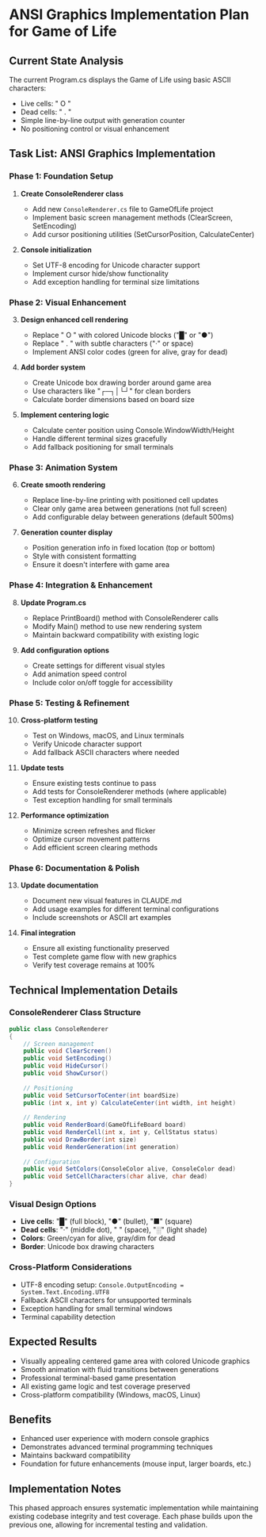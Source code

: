 # ANSI Graphics Implementation Plan for Game of Life

## Current State Analysis
The current Program.cs displays the Game of Life using basic ASCII characters:
- Live cells: " O " 
- Dead cells: " . "
- Simple line-by-line output with generation counter
- No positioning control or visual enhancement

## Task List: ANSI Graphics Implementation

### Phase 1: Foundation Setup
1. **Create ConsoleRenderer class**
   - Add new `ConsoleRenderer.cs` file to GameOfLife project
   - Implement basic screen management methods (ClearScreen, SetEncoding)
   - Add cursor positioning utilities (SetCursorPosition, CalculateCenter)

2. **Console initialization**
   - Set UTF-8 encoding for Unicode character support
   - Implement cursor hide/show functionality
   - Add exception handling for terminal size limitations

### Phase 2: Visual Enhancement
3. **Design enhanced cell rendering**
   - Replace " O " with colored Unicode blocks ("█" or "●")
   - Replace " . " with subtle characters ("·" or space)
   - Implement ANSI color codes (green for alive, gray for dead)

4. **Add border system**
   - Create Unicode box drawing border around game area
   - Use characters like "┌─┐│└┘" for clean borders
   - Calculate border dimensions based on board size

5. **Implement centering logic**
   - Calculate center position using Console.WindowWidth/Height
   - Handle different terminal sizes gracefully
   - Add fallback positioning for small terminals

### Phase 3: Animation System
6. **Create smooth rendering**
   - Replace line-by-line printing with positioned cell updates
   - Clear only game area between generations (not full screen)
   - Add configurable delay between generations (default 500ms)

7. **Generation counter display**
   - Position generation info in fixed location (top or bottom)
   - Style with consistent formatting
   - Ensure it doesn't interfere with game area

### Phase 4: Integration & Enhancement
8. **Update Program.cs**
   - Replace PrintBoard() method with ConsoleRenderer calls
   - Modify Main() method to use new rendering system
   - Maintain backward compatibility with existing logic

9. **Add configuration options**
   - Create settings for different visual styles
   - Add animation speed control
   - Include color on/off toggle for accessibility

### Phase 5: Testing & Refinement
10. **Cross-platform testing**
    - Test on Windows, macOS, and Linux terminals
    - Verify Unicode character support
    - Add fallback ASCII characters where needed

11. **Update tests**
    - Ensure existing tests continue to pass
    - Add tests for ConsoleRenderer methods (where applicable)
    - Test exception handling for small terminals

12. **Performance optimization**
    - Minimize screen refreshes and flicker
    - Optimize cursor movement patterns
    - Add efficient screen clearing methods

### Phase 6: Documentation & Polish
13. **Update documentation**
    - Document new visual features in CLAUDE.md
    - Add usage examples for different terminal configurations
    - Include screenshots or ASCII art examples

14. **Final integration**
    - Ensure all existing functionality preserved
    - Test complete game flow with new graphics
    - Verify test coverage remains at 100%

## Technical Implementation Details

### ConsoleRenderer Class Structure
```csharp
public class ConsoleRenderer
{
    // Screen management
    public void ClearScreen()
    public void SetEncoding()
    public void HideCursor()
    public void ShowCursor()
    
    // Positioning
    public void SetCursorToCenter(int boardSize)
    public (int x, int y) CalculateCenter(int width, int height)
    
    // Rendering
    public void RenderBoard(GameOfLifeBoard board)
    public void RenderCell(int x, int y, CellStatus status)
    public void DrawBorder(int size)
    public void RenderGeneration(int generation)
    
    // Configuration
    public void SetColors(ConsoleColor alive, ConsoleColor dead)
    public void SetCellCharacters(char alive, char dead)
}
```

### Visual Design Options
- **Live cells**: "█" (full block), "●" (bullet), "■" (square)
- **Dead cells**: "·" (middle dot), " " (space), "░" (light shade)
- **Colors**: Green/cyan for alive, gray/dim for dead
- **Border**: Unicode box drawing characters

### Cross-Platform Considerations
- UTF-8 encoding setup: `Console.OutputEncoding = System.Text.Encoding.UTF8`
- Fallback ASCII characters for unsupported terminals
- Exception handling for small terminal windows
- Terminal capability detection

## Expected Results
- Visually appealing centered game area with colored Unicode graphics
- Smooth animation with fluid transitions between generations
- Professional terminal-based game presentation
- All existing game logic and test coverage preserved
- Cross-platform compatibility (Windows, macOS, Linux)

## Benefits
- Enhanced user experience with modern console graphics
- Demonstrates advanced terminal programming techniques
- Maintains backward compatibility
- Foundation for future enhancements (mouse input, larger boards, etc.)

## Implementation Notes
This phased approach ensures systematic implementation while maintaining existing codebase integrity and test coverage. Each phase builds upon the previous one, allowing for incremental testing and validation.